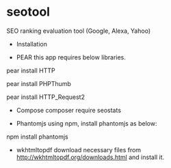 seotool
=======

SEO ranking evaluation tool (Google, Alexa, Yahoo)

* Installation
 - PEAR
 this app requires below libraries.

 pear install HTTP
 
 pear install PHPThumb
 
 pear install HTTP_Request2
 
 - Compose
 composer require seostats

 - Phantomjs
   using npm, install phantomjs as below:
   
 npm install phantomjs

 - wkhtmltopdf
   download necessary files from http://wkhtmltopdf.org/downloads.html and install it.

